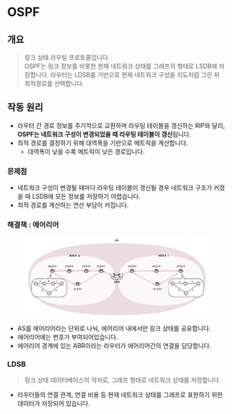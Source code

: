 # OSPF

## 개요

> 링크 상태 라우팅 프로토콜입니다. \
> OSPF는 링크 정보를 비롯한 현재 네트워크 상태를 그래프의 형태로 LSDB에 저장합니다. 라우터는 LDSB를 기반으로 현재 네트워크 구성을 지도처럼 그린 뒤 최적경로를 선택합니다.&#x20;



## 작동 원리&#x20;

* 라우터 간 경로 정보를 주기적으로 교환하며 라우팅 테이블을 갱신하는 RIP와 달리, **OSPF는 네트워크 구성이 변경되었을 때 라우팅 테이블이 갱신**됩니다.&#x20;
* 최적 경로를 결정하기 위해 대역폭을 기반으로 메트릭을 계산합니다.&#x20;
  * 대역폭이 낮을 수록 메트릭이 낮은 경로입니다.&#x20;

### 문제점&#x20;

* 네트워크 구성이 변경될 때마다 라우팅 테이블이 갱신될 경우 네트워크 구조가 커졌을 때 LSDB에 모든 정보를 저장하기 어렵습니다.&#x20;
* 최적 경로를 계산하는 연산 부담이 커집니다.&#x20;

### 해결책 : 에어리어&#x20;

<figure><img src="../../../../.gitbook/assets/image (1) (1).png" alt=""><figcaption></figcaption></figure>

* AS를 에어리어라는 단위로 나눠, 에어리어 내에서만 링크 상태를 공유합니다.&#x20;
* 에어리어에는 번호가 부여되어있습니다.&#x20;
* 에어리어 경계에 있는 ABR이라는 라우터가 에어리어간의 연결을 담당합니다.&#x20;



### LDSB

> 링크 상태 데이터베이스의 약자로, 그래프 형태로 네트워크 상태를 저장합니다.&#x20;

* 라우터들의 연결 관계, 연결 비용 등 현재 네트워크 상태를 그래프로 표현하기 위한 데이터가 저장되어 있습니다.&#x20;

